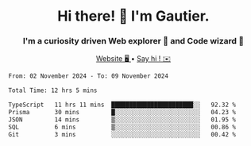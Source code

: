 <h1 align="center">Hi there! 👋 I'm Gautier.</h1>
<h3 align="center">I'm a curiosity driven Web explorer 🚀 and Code wizard 🧙</h3>

<p align="center">
  <a href="https://xisabla.github.io/">Website 🖥️ </a> •
  <a href="mailto:xisabla.dev@gmail.com">Say hi ! ✉️</a>
</p>

<!--START_SECTION:waka-->

```txt
From: 02 November 2024 - To: 09 November 2024

Total Time: 12 hrs 5 mins

TypeScript   11 hrs 11 mins  ███████████████████████░░   92.32 %
Prisma       30 mins         █░░░░░░░░░░░░░░░░░░░░░░░░   04.23 %
JSON         14 mins         ▒░░░░░░░░░░░░░░░░░░░░░░░░   01.95 %
SQL          6 mins          ▒░░░░░░░░░░░░░░░░░░░░░░░░   00.86 %
Git          3 mins          ░░░░░░░░░░░░░░░░░░░░░░░░░   00.42 %
```

<!--END_SECTION:waka-->
